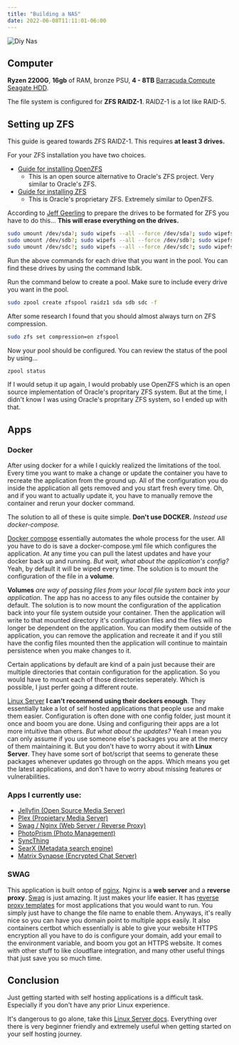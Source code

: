 ```yaml
---
title: "Building a NAS"
date: 2022-06-08T11:11:01-06:00
---
```

![Diy Nas](/images/posts/diy-nas/diy-nas-full-setup.webp)

## Computer
**Ryzen 2200G**, **16gb** of RAM, bronze PSU, **4 - 8TB** [Barracuda Compute Seagate HDD](https://www.amazon.com/Seagate-BarraCuda-Internal-Drive-3-5-Inch/dp/B07H289S7C).

The file system is configured for **ZFS RAIDZ-1**. RAIDZ-1 is a lot like RAID-5. 

## Setting up ZFS
This guide is geared towards ZFS RAIDZ-1. This requires **at least 3 drives.**

For your ZFS installation you have two choices.
- [Guide for installing OpenZFS](https://openzfs.github.io/openzfs-docs/Getting%20Started/Debian/index.html)
	- This is an open source alternative to Oracle's ZFS project. Very similar to Oracle's ZFS.
- [Guide for installing ZFS](https://wiki.debian.org/ZFS)
	- This is Oracle's proprietary ZFS. Extremely similar to OpenZFS.

According to [Jeff Geerling](https://www.jeffgeerling.com/blog/2021/htgwa-create-zfs-raidz1-zpool-on-raspberry-pi) to prepare the drives to be formated for ZFS you have to do this... **This will erase everything on the drives.**
```bash
sudo umount /dev/sda?; sudo wipefs --all --force /dev/sda?; sudo wipefs --all --force /dev/sda
sudo umount /dev/sdb?; sudo wipefs --all --force /dev/sdb?; sudo wipefs --all --force /dev/sdb
sudo umount /dev/sdc?; sudo wipefs --all --force /dev/sdc?; sudo wipefs --all --force /dev/sdc
```
Run the above commands for each drive that you want in the pool. You can find these drives by using the command lsblk.

Run the command below to create a pool. Make sure to include every drive you want in the pool.
```bash
sudo zpool create zfspool raidz1 sda sdb sdc -f
```

After some research I found that you should almost always turn on ZFS compression.
```bash
sudo zfs set compression=on zfspool
```

Now your pool should be configured. You can review the status of the pool by using...
```bash
zpool status
```

If I would setup it up again, I would probably use OpenZFS which is an open source implementation of Oracle's propritary ZFS system. But at the time, I didn't know I was using Oracle's propritary ZFS system, so I ended up with that.

## Apps
### Docker
After using docker for a while I quickly realized the limitations of the tool. Every time you want to make a change or update the container you have to recreate the application from the ground up. All of the configuration you do inside the application all gets removed and you start fresh every time. Oh, and if you want to actually update it, you have to manually remove the container and rerun your docker command.

The solution to all of these is quite simple. **Don't use DOCKER.** *Instead use docker-compose.*

[Docker compose](https://docs.docker.com/compose/) essentially automates the whole process for the user. All you have to do is save a docker-compose.yml file which configures the application. At any time you can pull the latest updates and have your docker back up and running. *But wait, what about the application's config?* Yeah, by default it will be wiped every time. The solution is to mount the configuration of the file in a **volume**. 

**Volumes** *are way of passing files from your local file system back into your application*. The app has no access to any files outside the container by default. The solution is to now mount the configuration of the application back into your file system outside your container. Then the application will write to that mounted directory it's configuration files and the files will no longer be dependent on the application. You can modify them outside of the application, you can remove the application and recreate it and if you still have the config files mounted then the application will continue to maintain persistence when you make changes to it.

Certain applications by default are kind of a pain just because their are multiple directories that contain configuration for the application. So you would have to mount each of those directories seperately. Which is possible, I just perfer going a different route.

[Linux Server](https://www.linuxserver.io/) **I can't recommend using their dockers enough**. They essentially take a lot of self hosted applications that people use and make them easier. Configuration is often done with one config folder, just mount it once and boom you are done. Using and configuring their apps are a lot more intuitive than others. *But what about the updates?* Yeah I mean you can only assume if you use someone else's packages you are at the mercy of them maintaining it. But you don't have to worry about it with **Linux Server**. They have some sort of bot/script that seems to generate these packages whenever updates go through on the apps. Which means you get the latest applications, and don't have to worry about missing features or vulnerabilities.

### Apps I currently use:
- [Jellyfin (Open Source Media Server)](https://docs.linuxserver.io/images/docker-jellyfin)
- [Plex (Propietary Media Server)](https://docs.linuxserver.io/images/docker-plex)
- [Swag / Nginx (Web Server / Reverse Proxy)](https://docs.linuxserver.io/images/docker-swag#linuxserver-swag)
- [PhotoPrism (Photo Management)](https://photoprism.app/)
- [SyncThing](https://github.com/syncthing/syncthing)
- [SearX (Metadata search engine)](https://github.com/searx/searx)
- [Matrix Synapse (Encrypted Chat Server)](https://github.com/matrix-org/synapse)

### SWAG
This application is built ontop of [nginx](https://nginx.org/en/).
Nginx is a **web server** and a **reverse proxy**. [Swag](https://github.com/linuxserver/docker-swag) is just amazing. It just makes your life easier. It has [reverse proxy templates](https://github.com/linuxserver/reverse-proxy-confs) for most applications that you would want to run. You simply just have to change the file name to enable them. Anyways, it's really nice so you can have you domain point to multiple apps easily. It also containers certbot which essentially is able to give your website HTTPS encryption all you have to do is configure your domain, add your email to the environment variable, and boom you got an HTTPS website. It comes with other stuff to like cloudflare integration, and many other useful things that just save you so much time.

## Conclusion
Just getting started with self hosting applications is a difficult task. Especially if you don't have any prior Linux experience. 

It's dangerous to go alone, take this [Linux Server docs](https://docs.linuxserver.io/). Everything over there is very beginner friendly and extremely useful when getting started on your self hosting journey.
